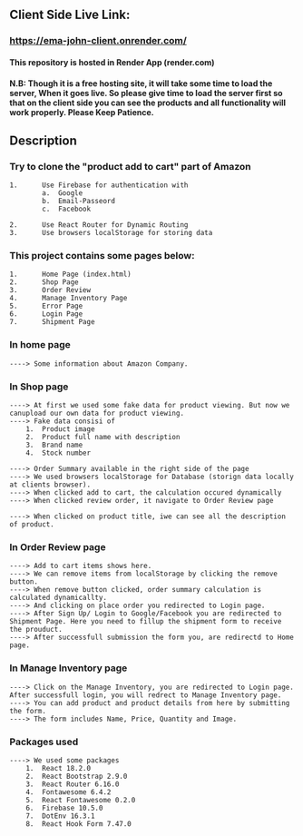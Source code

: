 ## Client Side Live Link: 
### https://ema-john-client.onrender.com/

#### This repository is hosted in Render App (render.com)

#### N.B: Though it is a free hosting site, it will take some time to load the server, When it goes live. So please give time to load the server first so that on the client side you can see the products and all functionality will work properly. Please Keep Patience.


## Description

### Try to clone the "product add to cart" part of Amazon
    1.      Use Firebase for authentication with
            a.  Google
            b.  Email-Passeord
            c.  Facebook

    2.      Use React Router for Dynamic Routing
    3.      Use browsers localStorage for storing data

### This project contains some pages below:
    1.      Home Page (index.html)
    2.      Shop Page
    3.      Order Review
    4.      Manage Inventory Page
    5.      Error Page
    6.      Login Page
    7.      Shipment Page

### In home page
    ----> Some information about Amazon Company.

### In Shop page
    ----> At first we used some fake data for product viewing. But now we canupload our own data for product viewing.
    ----> Fake data consisi of
        1.  Product image
        2.  Product full name with description
        3.  Brand name
        4.  Stock number

    ----> Order Summary available in the right side of the page
    ----> We used browsers localStorage for Database (storign data locally at clients browser).
    ----> When clicked add to cart, the calculation occured dynamically
    ----> When clicked review order, it navigate to Order Review page

    ----> When clicked on product title, iwe can see all the description of product.

### In Order Review page
    ----> Add to cart items shows here.
    ----> We can remove items from localStorage by clicking the remove button.
    ----> When remove button clicked, order summary calculation is calculated dynamicallty.
    ----> And clicking on place order you redirected to Login page.
    ----> After Sign Up/ Login to Google/Facebook you are redirected to Shipment Page. Here you need to fillup the shipment form to receive the prouduct.
    ----> After successfull submission the form you, are redirectd to Home page.

### In Manage Inventory page
    ----> Click on the Manage Inventory, you are redirected to Login page. After successfull login, you will redrect to Manage Inventory page.
    ----> You can add product and product details from here by submitting the form.
    ----> The form includes Name, Price, Quantity and Image.

### Packages used
    ----> We used some packages
        1.  React 18.2.0
        2.  React Bootstrap 2.9.0
        3.  React Router 6.16.0
        4.  Fontawesome 6.4.2
        5.  React Fontawesome 0.2.0
        6.  Firebase 10.5.0
        7.  DotEnv 16.3.1
        8.  React Hook Form 7.47.0